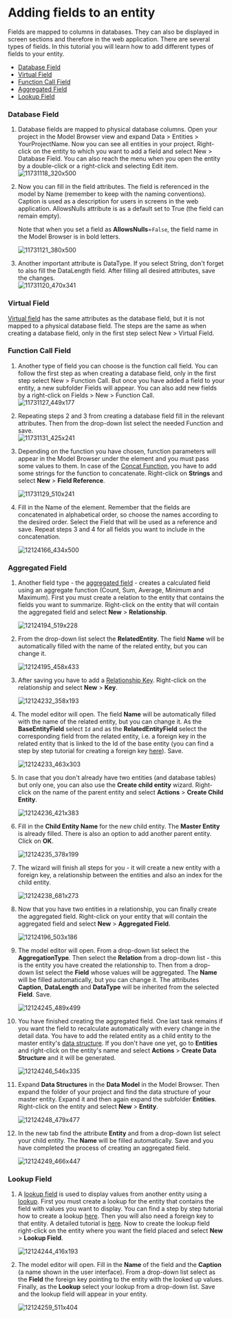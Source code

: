# Adding fields to an entity

Fields are mapped to columns in databases. They can also be displayed in screen sections and therefore in the web application. There are several types of fields. In this tutorial you will learn how to add different types of fields to your entity.

-   [Database Field](#Addingfieldstoanentity-DatabaseField)
-   [Virtual Field](#Addingfieldstoanentity-VirtualField)
-   [Function Call Field](#Addingfieldstoanentity-FunctionCallField)
-   [Aggregated Field](#Addingfieldstoanentity-AggregatedField)
-   [Lookup Field](#Addingfieldstoanentity-LookupField)

### Database Field

1.  Database fields are mapped to physical database columns. Open your project in the Model Browser view and expand Data \> Entities \> YourProjectName. Now you can see all entities in your project. Right-click on the entity to which you want to add a field and select New \> Database Field. You can also reach the menu when you open the entity by a double-click or a right-click and selecting Edit item.  
    ![11731118_320x500](upload://kaMEx0L9Q4JUvdlA59oJAP1qAuZ.png)  
      

2.  Now you can fill in the field attributes. The field is referenced in the model by Name (remember to keep with the naming conventions). Caption is used as a description for users in screens in the web application. AllowsNulls attribute is as a default set to True (the field can remain empty).

    Note that when you set a field as **AllowsNulls**=`False`, the field name in the Model Browser is in bold letters.

    ![11731121_380x500](upload://knrKyN1IqPi3ir80AdHPUCI7f90.png)  
      

3.  Another important attribute is DataType. If you select String, don't forget to also fill the DataLength field. After filling all desired attributes, save the changes.  
    ![11731120_470x341](upload://tv4gyk1LRArmNHr19MlOeqCH3QQ.png)

### Virtual Field

[Virtual field](/t/Virtual-Field) has the same attributes as the database field, but it is not mapped to a physical database field. The steps are the same as when creating a database field, only in the first step select New \> Virtual Field.

### Function Call Field

1.  Another type of field you can choose is the function call field. You can follow the first step as when creating a database field, only in the first step select New \> Function Call. But once you have added a field to your entity, a new subfolder Fields will appear. You can also add new fields by a right-click on Fields \> New \> Function Call.  
    ![11731127_449x177](upload://fGpUlfIf8nsD7XQC5uCyLnX4PxA.png)  
      
2.  Repeating steps 2 and 3 from creating a database field fill in the relevant attributes. Then from the drop-down list select the needed Function and save.  
    ![11731131_425x241](upload://hwsyWL5qo7jIsqW9L9Nw0rgcJGM.png)  
      
3.  Depending on the function you have chosen, function parameters will appear in the Model Browser under the element and you must pass some values to them. In case of the [Concat Function](/t/Concat-Function), you have to add some strings for the function to concatenate. Right-click on **Strings** and select **New** \> **Field Reference**.  
      
    ![11731129_510x241](upload://cmxnBcxNLK2CIpnUERUJ2c3MPdT.png)  
4.  Fill in the Name of the element. Remember that the fields are concatenated in alphabetical order, so choose the names according to the desired order. Select the Field that will be used as a reference and save. Repeat steps 3 and 4 for all fields you want to include in the concatenation.  
      
    ![12124166_434x500](upload://4uHPZCKKwkBwxIRhtzuKCpYcV32.png)

### Aggregated Field

1.  Another field type - the [aggregated field](/t/Aggregated-Field) - creates a calculated field using an aggregate function (Count, Sum, Average, Minimum and Maximum). First you must create a relation to the entity that contains the fields you want to summarize. Right-click on the entity that will contain the aggregated field and select **New** \> **Relationship**.  
      
    ![12124194_519x228](upload://hu0psHJmNBM832MvL0WIoj21GwK.png)  
      
2.  From the drop-down list select the **RelatedEntity**. The field **Name** will be automatically filled with the name of the related entity, but you can change it.  
      
    ![12124195_458x433](upload://mec9futpy4lP2VSJVg7thp4EEdI.png)  
      
3.  After saving you have to add a [Relationship Key](/t/Relationship-Key). Right-click on the relationship and select **New** \> **Key**.  
      
    ![12124232_358x193](upload://i9qF4k1BcazuCBi9YOOFRpDDuHU.png)  
      
4.  The model editor will open. The field **Name** will be automatically filled with the name of the related entity, but you can change it. As the **BaseEntityField** select `Id` and as the **RelatedEntityField** select the corresponding field from the related entity, i.e. a foreign key in the related entity that is linked to the Id of the base entity (you can find a step by step tutorial for creating a foreign key [here](/t/Creating-a-foreign-key)). Save.  
      
    ![12124233_463x303](upload://TpH40fqMIwD46G5qOY18nBGXOA.png)  
      
5.  In case that you don't already have two entities (and database tables) but only one, you can also use the **Create child entity** wizard. Right-click on the name of the parent entity and select **Actions** \> **Create Child Entity**.  
      
    ![12124236_421x383](upload://rk5cnvVLA1ghURTMBuaNiP6bC8N.png)  
      
6.  Fill in the **Child Entity Name** for the new child entity. The **Master Entity** is already filled. There is also an option to add another parent entity. Click on **OK**.  
      
    ![12124235_378x199](upload://zdzKeyku0TARwnVflyZ2HM1RIq1.png)  
      
7.  The wizard will finish all steps for you - it will create a new entity with a foreign key, a relationship between the entities and also an index for the child entity.  
      
    ![12124238_681x273](upload://x2T72Xjz8JOC2v1y2fQJgQ1nVYs.png)  
      
8.  Now that you have two entities in a relationship, you can finally create the aggregated field. Right-click on your entity that will contain the aggregated field and select **New** \> **Aggregated Field**.  
      
    ![12124196_503x186](upload://qCjafDLJDEyxOI68GcQlj4tz2y4.png)  
      
9.  The model editor will open. From a drop-down list select the **AggregationType**. Then select the **Relation** from a drop-down list - this is the entity you have created the relationship to. Then from a drop-down list select the **Field** whose values will be aggregated. The **Name** will be filled automatically, but you can change it. The attributes **Caption**, **DataLength** and **DataType** will be inherited from the selected **Field**. Save.  
      
    ![12124245_489x499](upload://5smDr0Ad2QPhLPCc3PVHR3AQEOx.png)  
      
10. You have finished creating the aggregated field. One last task remains if you want the field to recalculate automatically with every change in the detail data. You have to add the related entity as a child entity to the master entity's [data structure](/t/Data-Structures). If you don't have one yet, go to **Entities** and right-click on the entity's name and select **Actions** \> **Create Data Structure** and it will be generated.  
      
    ![12124246_546x335](upload://w5KuPxUlDqBkxtK9lwe9geU4YOn.png)  
      
11. Expand **Data Structures** in the **Data Model** in the Model Browser. Then expand the folder of your project and find the data structure of your master entity. Expand it and then again expand the subfolder **Entities**. Right-click on the entity and select **New** \> **Entity**.  
      
    ![12124248_479x477](upload://mkgMiIzJbc6Lm38B6cFZf0iIE8q.png)  
      
12. In the new tab find the attribute **Entity** and from a drop-down list select your child entity. The **Name** will be filled automatically. Save and you have completed the process of creating an aggregated field.  
      
    ![12124249_466x447](upload://5WAdcqdn3H7z6PeS3zv0P8jSBmH.png)  
      

### Lookup Field

1.  A [lookup field](/t/Lookup-Field) is used to display values from another entity using a [lookup](/t/Lookups). First you must create a lookup for the entity that contains the field with values you want to display. You can find a step by step tutorial how to create a lookup [here](/t/Creating-a-lookup). Then you will also need a foreign key to that entity. A detailed tutorial is [here](/t/Creating-a-foreign-key). Now to create the lookup field right-click on the entity where you want the field placed and select **New** \> **Lookup Field**.  
      
    ![12124244_416x193](upload://zHoHBGgy7JnZBU5aBtsvK56yiCv.png)  
      
2.  The model editor will open. Fill in the **Name** of the field and the **Caption** (a name shown in the user interface). From a drop-down list select as the **Field** the foreign key pointing to the entity with the looked up values. Finally, as the **Lookup** select your lookup from a drop-down list. Save and the lookup field will appear in your entity.  
      
    ![12124259_511x404](upload://isDNWF6Mdv5V6TpKNJKhpasQXmR.png)  
      
      
